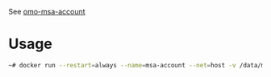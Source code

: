 See [omo-msa-account](https://github.com/xtech-cloud/omo-msa-account)

# Usage

```bash
~# docker run --restart=always --name=msa-account --net=host -v /data/msa-account:/root -e MSA_CONFIG_DEFINE='{"source":"consul","prefix":"/omo/msa/config/","key":"account.yaml","address":["127.0.0.1:8500"]}' -d xtechcloud/omo-account
```
